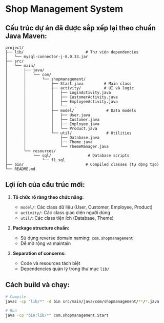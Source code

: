 # Shop Management System

## Cấu trúc dự án đã được sắp xếp lại theo chuẩn Java Maven:

```
project/
├── lib/                           # Thư viện dependencies
│   └── mysql-connector-j-8.0.33.jar
├── src/
│   └── main/
│       ├── java/
│       │   └── com/
│       │       └── shopmanagement/
│       │           ├── Start.java         # Main class
│       │           ├── activity/          # UI và logic
│       │           │   ├── LoginActivity.java
│       │           │   ├── CustomerActivity.java
│       │           │   ├── EmployeeActivity.java
│       │           │   └── ...
│       │           ├── model/              # Data models
│       │           │   ├── User.java
│       │           │   ├── Customer.java
│       │           │   ├── Employee.java
│       │           │   └── Product.java
│       │           └── util/               # Utilities
│       │               ├── Database.java
│       │               ├── Theme.java
│       │               └── ThemeManager.java
│       └── resources/
│           └── sql/                # Database scripts
│               └── f1.sql
├── bin/                           # Compiled classes (tự động tạo)
└── README.md
```

## Lợi ích của cấu trúc mới:

1. **Tổ chức rõ ràng theo chức năng:**
   - `model/`: Các class dữ liệu (User, Customer, Employee, Product)
   - `activity/`: Các class giao diện người dùng
   - `util/`: Các class tiện ích (Database, Theme)

2. **Package structure chuẩn:**
   - Sử dụng reverse domain naming: `com.shopmanagement`
   - Dễ mở rộng và maintain

3. **Separation of concerns:**
   - Code và resources tách biệt
   - Dependencies quản lý trong thư mục `lib/`

## Cách build và chạy:

```bash
# Compile
javac -cp "lib/*" -d bin src/main/java/com/shopmanagement/**/*.java

# Run
java -cp "bin:lib/*" com.shopmanagement.Start
```
